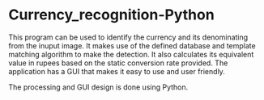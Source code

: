 # Currency_recognition-Python

This program can be used to identify the currency and its denominating from the inuput image. It makes use of the defined database and template matching algorithm to make the detection. It also calculates its equivalent value in rupees based on the static conversion rate provided. The application has a GUI that makes it easy to use and user friendly.

The processing and GUI design is done using Python.


